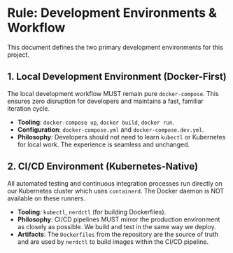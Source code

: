 # Rule: Development Environments & Workflow

This document defines the two primary development environments for this project.

## 1. Local Development Environment (Docker-First)

The local development workflow MUST remain pure `docker-compose`. This ensures zero disruption for developers and maintains a fast, familiar iteration cycle.

-   **Tooling**: `docker-compose up`, `docker build`, `docker run`.
-   **Configuration**: `docker-compose.yml` and `docker-compose.dev.yml`.
-   **Philosophy**: Developers should not need to learn `kubectl` or Kubernetes for local work. The experience is seamless and unchanged.

## 2. CI/CD Environment (Kubernetes-Native)

All automated testing and continuous integration processes run directly on our Kubernetes cluster which uses `containerd`. The Docker daemon is NOT available on these runners.

-   **Tooling**: `kubectl`, `nerdctl` (for building Dockerfiles).
-   **Philosophy**: CI/CD pipelines MUST mirror the production environment as closely as possible. We build and test in the same way we deploy.
-   **Artifacts**: The `Dockerfiles` from the repository are the source of truth and are used by `nerdctl` to build images within the CI/CD pipeline.